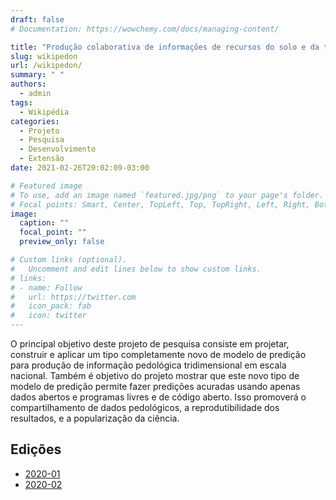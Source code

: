 ```yaml
---
draft: false
# Documentation: https://wowchemy.com/docs/managing-content/

title: "Produção colaborativa de informações de recursos do solo e da terra"
slug: wikipedon
url: /wikipedon/
summary: " "
authors:
  - admin
tags:
  - Wikipédia
categories:
  - Projeto
  - Pesquisa
  - Desenvolvimento
  - Extensão
date: 2021-02-26T20:02:09-03:00

# Featured image
# To use, add an image named `featured.jpg/png` to your page's folder.
# Focal points: Smart, Center, TopLeft, Top, TopRight, Left, Right, BottomLeft, Bottom, BottomRight.
image:
  caption: ""
  focal_point: ""
  preview_only: false

# Custom links (optional).
#   Uncomment and edit lines below to show custom links.
# links:
# - name: Follow
#   url: https://twitter.com
#   icon_pack: fab
#   icon: twitter
---
```


O principal objetivo deste projeto de pesquisa consiste em projetar, construir e aplicar um tipo completamente novo de modelo de predição para produção de informação pedológica tridimensional em escala nacional. Também é objetivo do projeto mostrar que este novo tipo de modelo de predição permite fazer predições acuradas usando apenas dados abertos e programas livres e de código aberto. Isso promoverá o compartilhamento de dados pedológicos, a reprodutibilidade dos resultados, e a popularização da ciência.


## Edições

* [2020-01](https://outreachdashboard.wmflabs.org/courses/Universidade_Tecnol%C3%B3gica_Federal_do_Paran%C3%A1/Wikipedon_(2020-01))
* [2020-02](https://outreachdashboard.wmflabs.org/courses/Universidade_Tecnol%C3%B3gica_Federal_do_Paran%C3%A1/Wikipedon_(2020-02))
